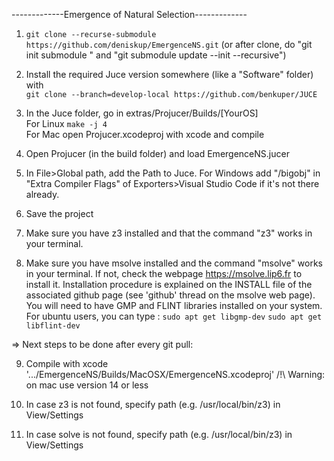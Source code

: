 -------------Emergence of Natural Selection-------------

1. ```git clone --recurse-submodule https://github.com/deniskup/EmergenceNS.git``` (or after clone, do "git init submodule " and "git submodule update --init --recursive")

2. Install the required Juce version somewhere (like a "Software" folder) with <br>
 ```git clone --branch=develop-local https://github.com/benkuper/JUCE```

3. In the Juce folder, go in extras/Projucer/Builds/[YourOS] <br>
   For Linux ```make -j 4```<br>
   For Mac open  Projucer.xcodeproj with xcode and compile<br>
   
4. Open Projucer (in the build folder) and load EmergenceNS.jucer<br>

5. In File>Global path, add the Path to Juce. For Windows add "/bigobj" in "Extra Compiler Flags" of Exporters>Visual Studio Code if it's not there already.

6. Save the project

7. Make sure you have z3 installed and that the command "z3" works in your terminal.

8. Make sure you have msolve installed and the command "msolve" works in your terminal.
If not, check the webpage https://msolve.lip6.fr to install it. Installation procedure is explained on the INSTALL file of the associated github page (see 'github' thread on the msolve web page).
You will need to have GMP and FLINT libraries installed on your system. For ubuntu users, you can type :
   ```sudo apt get libgmp-dev```
   ```sudo apt get libflint-dev```


=> Next steps to be done after every git pull:

9. Compile with xcode '.../EmergenceNS/Builds/MacOSX/EmergenceNS.xcodeproj'
/!\ Warning: on mac use version 14 or less

10. In case z3 is not found, specify path (e.g. /usr/local/bin/z3) in View/Settings

11. In case solve is not found, specify path (e.g. /usr/local/bin/z3) in View/Settings



